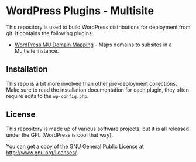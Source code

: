# WordPress Plugins - Multisite
This repository is used to build WordPress distributions for deployment from git. It contains the following plugins:

* [WordPress MU Domain Mapping](http://wordpress.org/plugins/wordpress-mu-domain-mapping/) - Maps domains to subsites in a Multisite instance.

## Installation
This repo is a bit more involved than other pre-deployment collections. Make sure to read the installation documentation for each plugin, they often require edits to the `wp-config.php`.

## License
This repository is made up of various software projects, but it is all released under the GPL (WordPress is cool that way).

You can get a copy of the GNU General Public License at http://www.gnu.org/licenses/.



